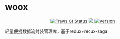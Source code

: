 # woox

<p align="center">
<a href="https://travis-ci.org/WoolYang/woox">
  <img src="https://travis-ci.org/WoolYang/woox.svg?branch=master" alt="Travis CI Status"/></a>
<a href="https://codecov.io/gh/WoolYang/woox">
  <img src="https://codecov.io/gh/WoolYang/woox/branch/master/graph/badge.svg" />
</a>
<a href="https://www.npmjs.com/package/woox">
  <img src="https://img.shields.io/npm/v/woox.svg" alt="Version">
  </a>
</p> 

轻量便捷数据流封装管理库，基于redux+redux-saga
